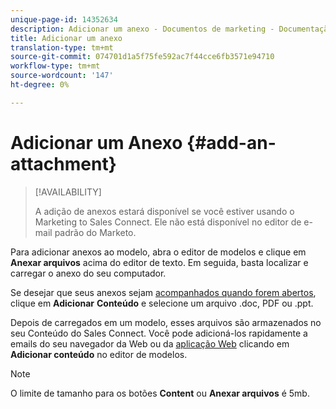 ```yaml
---
unique-page-id: 14352634
description: Adicionar um anexo - Documentos de marketing - Documentação do produto
title: Adicionar um anexo
translation-type: tm+mt
source-git-commit: 074701d1a5f75fe592ac7f44cce6fb3571e94710
workflow-type: tm+mt
source-wordcount: '147'
ht-degree: 0%

---
```



# Adicionar um Anexo {#add-an-attachment}

>[!AVAILABILITY]
>
>
>A adição de anexos estará disponível se você estiver usando o Marketing to Sales Connect. Ele não está disponível no editor de e-mail padrão do Marketo.

Para adicionar anexos ao modelo, abra o editor de modelos e clique em **Anexar arquivos** acima do editor de texto. Em seguida, basta localizar e carregar o anexo do seu computador.

Se desejar que seus anexos sejam [acompanhados quando forem abertos](http://docs.marketo.com/display/TEST/How+to+Track+Your+Email+Attachments), clique em **Adicionar** **Conteúdo** e selecione um arquivo .doc, PDF ou .ppt.

Depois de carregados em um modelo, esses arquivos são armazenados no seu Conteúdo do Sales Connect. Você pode adicioná-los rapidamente a emails do seu navegador da Web ou da [aplicação Web](http://toutapp.com/login) clicando em **Adicionar conteúdo** no editor de modelos.

>[!NOTE]
>
>O limite de tamanho para os botões **Content** ou **Anexar arquivos** é 5mb.


